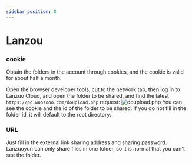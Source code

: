 ```yaml
---
sidebar_position: 8
---
```


# Lanzou

### cookie
Obtain the folders in the account through cookies, and the cookie is valid for about half a month.

Open the browser developer tools, cut to the network tab, then log in to Lanzuo Cloud, and open the folder to be shared, and find the latest `https://pc.woozooo.com/doupload.php` request:
![doupload.php](https://store.heytapimage.com/cdo-portal/feedback/202112/01/d46acbac6f61094529656359fd406161.png)
You can see the cookie and the id of the folder to be shared.
If you do not fill in the folder id, it will default to the root directory.
### URL
Just fill in the external link sharing address and sharing password.
Lanzuoyun can only share files in one folder, so it is normal that you can't see the folder.